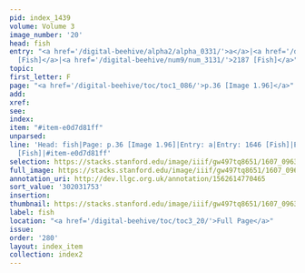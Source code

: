 ```yaml
---
pid: index_1439
volume: Volume 3
image_number: '20'
head: fish
entry: "<a href='/digital-beehive/alpha2/alpha_0331/'>a</a>|<a href='/digital-beehive/num7/num_2510/'>1646
  [Fish]</a>|<a href='/digital-beehive/num9/num_3131/'>2187 [Fish]</a>"
topic:
first_letter: F
page: "<a href='/digital-beehive/toc/toc1_086/'>p.36 [Image 1.96]</a>"
add:
xref:
see:
index:
item: "#item-e0d7d81ff"
unparsed:
line: 'Head: fish|Page: p.36 [Image 1.96]|Entry: a|Entry: 1646 [Fish]|Entry: 2187
  [Fish]|#item-e0d7d81ff'
selection: https://stacks.stanford.edu/image/iiif/gw497tq8651/1607_0963/1800,1753,759,180/full/0/default.jpg
full_image: https://stacks.stanford.edu/image/iiif/gw497tq8651/1607_0963/full/full/0/default.jpg
annotation_uri: http://dev.llgc.org.uk/annotation/1562614770465
sort_value: '302031753'
insertion:
thumbnail: https://stacks.stanford.edu/image/iiif/gw497tq8651/1607_0963/1800,1753,759,180/150,/0/default.jpg
label: fish
location: "<a href='/digital-beehive/toc/toc3_20/'>Full Page</a>"
issue:
order: '280'
layout: index_item
collection: index2
---
```

